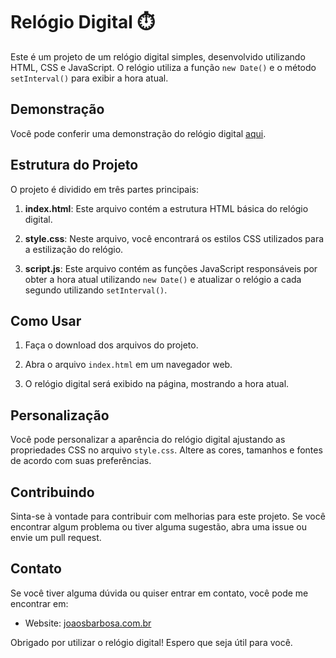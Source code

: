 # Relógio Digital ⏱️

Este é um projeto de um relógio digital simples, desenvolvido utilizando HTML, CSS e JavaScript. O relógio utiliza a função `new Date()` e o método `setInterval()` para exibir a hora atual.

## Demonstração

Você pode conferir uma demonstração do relógio digital [aqui](link-da-demo).

## Estrutura do Projeto

O projeto é dividido em três partes principais:

1. **index.html**: Este arquivo contém a estrutura HTML básica do relógio digital.

2. **style.css**: Neste arquivo, você encontrará os estilos CSS utilizados para a estilização do relógio.

3. **script.js**: Este arquivo contém as funções JavaScript responsáveis por obter a hora atual utilizando `new Date()` e atualizar o relógio a cada segundo utilizando `setInterval()`.

## Como Usar

1. Faça o download dos arquivos do projeto.

2. Abra o arquivo `index.html` em um navegador web.

3. O relógio digital será exibido na página, mostrando a hora atual.

## Personalização

Você pode personalizar a aparência do relógio digital ajustando as propriedades CSS no arquivo `style.css`. Altere as cores, tamanhos e fontes de acordo com suas preferências.

## Contribuindo

Sinta-se à vontade para contribuir com melhorias para este projeto. Se você encontrar algum problema ou tiver alguma sugestão, abra uma issue ou envie um pull request.

## Contato

Se você tiver alguma dúvida ou quiser entrar em contato, você pode me encontrar em:

- Website: [joaosbarbosa.com.br](joaosbarbosa.com.br)

Obrigado por utilizar o relógio digital! Espero que seja útil para você.